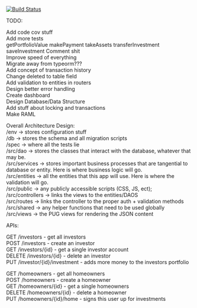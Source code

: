 [![Build Status](https://travis-ci.org/ryan-bradford/solar-investment.svg?branch=master)](https://travis-ci.org/ryan-bradford/solar-investment)


TODO:

Add code cov stuff<br>
Add more tests<br>
    getPortfolioValue
    makePayment
    takeAssets
    transferInvestment
    saveInvestment
Comment shit<br>
Improve speed of everything<br>
Migrate away from typeorm???<br>
Add concept of transaction history<br>
Change deleted to table field<br>
Add validation to entities in routers<br>
Design better error handling<br>
Create dashboard<br>
Design Database/Data Structure<br>
Add stuff about locking and transactions<br>
Make RAML<br>


Overall Architecture Design:<br>
/env -> stores configuration stuff<br>
/db -> stores the schema and all migration scripts<br>
/spec -> where all the tests lie<br>
/src/dao -> stores the classes that interact with the database, whatever that may be.<br>
/src/services -> stores important business processes that are tangential to database or entity. Here is where business logic will go.<br>
/src/entities -> all the entities that this app will use. Here is where the validation will go.<br>
/src/public -> any publicly accessible scripts (CSS, JS, ect);<br>
/src/controllers -> links the views to the entities/DAOS<br>
/src/routes -> links the controller to the proper auth + validation methods<br>
/src/shared -> any helper functions that need to be used globally<br>
/src/views -> the PUG views for rendering the JSON content<br>


APIs: 

GET /investors                  - get all investors<br> 
POST /investors                 - create an investor<br>
GET /investors/{id}             - get a single investor account<br>
DELETE /investors/{id}          - delete an investor<br>
PUT /investor/{id}/investment   - adds more money to the investors portfolio<br>

GET /homeowners                 - get all homeowners<br>
POST /homeowners                - create a homeowner<br>
GET /homeowners/{id}            - get a single homeowners<br>
DELETE /homeowners/{id}         - delete a homeowner<br>
PUT /homeowners/{id}/home       - signs this user up for investments<br>
